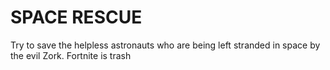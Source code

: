 # SPACE RESCUE

Try to save the helpless astronauts who are being left stranded in space by the evil Zork. Fortnite is trash 